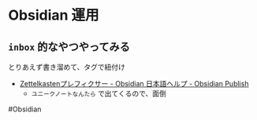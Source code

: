 # Obsidian 運用

## `inbox` 的なやつやってみる

とりあえず書き溜めて、タグで紐付け

- [Zettelkastenプレフィクサー - Obsidian 日本語ヘルプ - Obsidian Publish](https://publish.obsidian.md/help-ja/%E3%83%97%E3%83%A9%E3%82%B0%E3%82%A4%E3%83%B3/Zettelkasten%E3%83%97%E3%83%AC%E3%83%95%E3%82%A3%E3%82%AF%E3%82%B5%E3%83%BC)
  - `ユニークノートなんたら` で出てくるので、面倒


#Obsidian